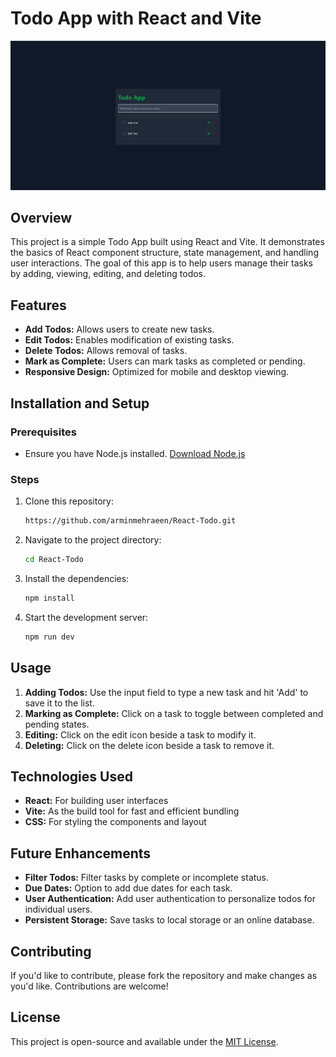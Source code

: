 # Todo App with React and Vite

<img src="https://github.com/arminmehraeen/React-Todo/blob/master/github/main.png">

## Overview

This project is a simple Todo App built using React and Vite. It demonstrates the basics of React component structure, state management, and handling user interactions. The goal of this app is to help users manage their tasks by adding, viewing, editing, and deleting todos.

## Features

- **Add Todos:** Allows users to create new tasks.
- **Edit Todos:** Enables modification of existing tasks.
- **Delete Todos:** Allows removal of tasks.
- **Mark as Complete:** Users can mark tasks as completed or pending.
- **Responsive Design:** Optimized for mobile and desktop viewing.

## Installation and Setup

### Prerequisites

- Ensure you have Node.js installed. [Download Node.js](https://nodejs.org/)

### Steps

1. Clone this repository:
   ```bash
   https://github.com/arminmehraeen/React-Todo.git
   ```

2. Navigate to the project directory:
   ```bash
   cd React-Todo
   ```

3. Install the dependencies:
   ```bash
   npm install
   ```

4. Start the development server:
   ```bash
   npm run dev
   ```

## Usage

1. **Adding Todos:** Use the input field to type a new task and hit 'Add' to save it to the list.
2. **Marking as Complete:** Click on a task to toggle between completed and pending states.
3. **Editing:** Click on the edit icon beside a task to modify it.
4. **Deleting:** Click on the delete icon beside a task to remove it.

## Technologies Used

- **React:** For building user interfaces
- **Vite:** As the build tool for fast and efficient bundling
- **CSS:** For styling the components and layout

## Future Enhancements

- **Filter Todos:** Filter tasks by complete or incomplete status.
- **Due Dates:** Option to add due dates for each task.
- **User Authentication:** Add user authentication to personalize todos for individual users.
- **Persistent Storage:** Save tasks to local storage or an online database.

## Contributing

If you'd like to contribute, please fork the repository and make changes as you'd like. Contributions are welcome!

## License

This project is open-source and available under the [MIT License](LICENSE).
